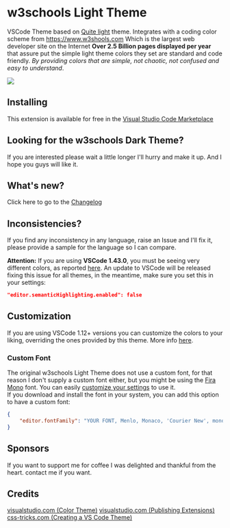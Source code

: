 # w3schools Light Theme

VSCode Theme based on [Quite light](https://github.com/microsoft/vscode/tree/master/extensions/theme-quietlight) theme. Integrates with a coding color scheme from https://www.w3shools.com Which is the largest web developer site on the Internet **Over 2.5 Billion pages displayed per year** that assure put the simple light theme colors they set are standard and code friendly. *By providing colors that are simple, not chaotic, not confused and easy to understand*.

![](https://raw.githubusercontent.com/akamud/vscode-theme-onelight/master/screenshots/preview.png)

## Installing

This extension is available for free in the [Visual Studio Code Marketplace](https://marketplace.visualstudio.com/items/kverawat.vscode-theme-w3schools-light)

## Looking for the w3schools Dark Theme?

If you are interested please wait a little longer I'll hurry and make it up. And I hope you guys will like it.

## What's new?

Click here to go to the [Changelog](https://github.com/kverawat/vscode-theme-w3schools-light/blob/master/CHANGELOG.md)

## Inconsistencies?

If you find any inconsistency in any language, raise an Issue and I'll fix it, please provide a sample for the language so I can compare. 

**Attention:** If you are using **VSCode 1.43.0**, you must be seeing very different colors, as reported [here](https://github.com/microsoft/vscode/issues/92308). An update to VSCode will be released fixing this issue for all themes, in the meantime, make sure you set this in your settings:

```json
"editor.semanticHighlighting.enabled": false
```

## Customization

If you are using VSCode 1.12+ versions you can customize the colors to your liking, overriding the ones provided by this theme. More info [here](https://code.visualstudio.com/docs/getstarted/theme-color-reference).

### Custom Font

The original w3schools Light Theme does not use a custom font, for that reason I don't supply a custom font either, but you might be using the [Fira Mono](https://github.com/mozilla/Fira) font. You can easily [customize your settings](https://code.visualstudio.com/docs/getstarted/settings) to use it.  
If you download and install the font in your system, you can add this option to have a custom font:

```json
{
    "editor.fontFamily": "YOUR FONT, Menlo, Monaco, 'Courier New', monospace"
}
```
## Sponsors
If you want to support me for coffee I was delighted and thankful from the heart.
contact me if you want.

## Credits

[visualstudio.com (Color Theme)](https://code.visualstudio.com/api/extension-guides/color-theme)
[visualstudio.com (Publishing Extensions)](https://code.visualstudio.com/api/working-with-extensions/publishing-extension)
[css-tricks.com (Creating a VS Code Theme)](https://css-tricks.com/creating-a-vs-code-theme/)
